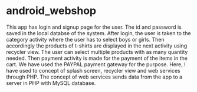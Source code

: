 # android_webshop

This app has login and signup page for the user.
The id and password is saved in the local databse of the system. After login, the user is taken to the category
activity where the user has to select boys or girls. Then accordingly the products of t-shirts are displayed in
the next activity using recycler view. The user can select multiple products with as many quantity needed. 
Then payment activity is made for the payment of the items in the cart. We have used the PAYPAL payment gateway
for the purpose. Here, I have used to concept of splash screen, recycler view and web services through PHP.
The concept of web services sends data from the app to a server in PHP with MySQL database.
